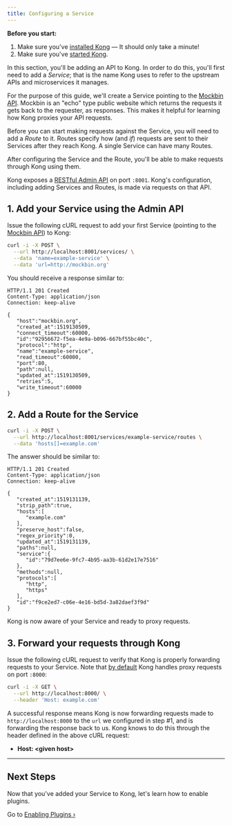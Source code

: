 ```yaml
---
title: Configuring a Service
---
```


<div class="alert alert-warning">
  <strong>Before you start:</strong>
  <ol>
    <li>Make sure you've <a href="https://konghq.com/install/#kong-community">installed Kong</a> &mdash; It should only take a minute!</li>
    <li>Make sure you've <a href="/gateway-oss/{{page.kong_version}}/getting-started/quickstart">started Kong</a>.</li>
  </ol>
</div>

In this section, you'll be adding an API to Kong. In order to do this, you'll
first need to add a _Service_; that is the name Kong uses to refer to the upstream APIs and microservices
it manages.

For the purpose of this guide, we'll create a Service pointing to the [Mockbin API][mockbin]. Mockbin is
an "echo" type public website which returns the requests it gets back to the requester, as responses. This
makes it helpful for learning how Kong proxies your API requests.

Before you can start making requests against the Service, you will need to add a _Route_ to it.
Routes specify how (and _if_) requests are sent to their Services after they reach Kong. A single
Service can have many Routes.

After configuring the Service and the Route, you'll be able to make requests through Kong using them.

Kong exposes a [RESTful Admin API][API] on port `:8001`. Kong's configuration, including adding Services and
Routes, is made via requests on that API.

## 1. Add your Service using the Admin API

Issue the following cURL request to add your first Service (pointing to the [Mockbin API][mockbin])
to Kong:

```bash
curl -i -X POST \
  --url http://localhost:8001/services/ \
  --data 'name=example-service' \
  --data 'url=http://mockbin.org'
```

You should receive a response similar to:

```http
HTTP/1.1 201 Created
Content-Type: application/json
Connection: keep-alive

{
   "host":"mockbin.org",
   "created_at":1519130509,
   "connect_timeout":60000,
   "id":"92956672-f5ea-4e9a-b096-667bf55bc40c",
   "protocol":"http",
   "name":"example-service",
   "read_timeout":60000,
   "port":80,
   "path":null,
   "updated_at":1519130509,
   "retries":5,
   "write_timeout":60000
}
```


## 2. Add a Route for the Service

```bash
curl -i -X POST \
  --url http://localhost:8001/services/example-service/routes \
  --data 'hosts[]=example.com'
```

The answer should be similar to:

```http
HTTP/1.1 201 Created
Content-Type: application/json
Connection: keep-alive

{
   "created_at":1519131139,
   "strip_path":true,
   "hosts":[
      "example.com"
   ],
   "preserve_host":false,
   "regex_priority":0,
   "updated_at":1519131139,
   "paths":null,
   "service":{
      "id":"79d7ee6e-9fc7-4b95-aa3b-61d2e17e7516"
   },
   "methods":null,
   "protocols":[
      "http",
      "https"
   ],
   "id":"f9ce2ed7-c06e-4e16-bd5d-3a82daef3f9d"
}
```

Kong is now aware of your Service and ready to proxy requests.

## 3. Forward your requests through Kong

Issue the following cURL request to verify that Kong is properly forwarding
requests to your Service. Note that [by default][proxy-port] Kong handles proxy
requests on port `:8000`:

```bash
curl -i -X GET \
  --url http://localhost:8000/ \
  --header 'Host: example.com'
```

A successful response means Kong is now forwarding requests made to
`http://localhost:8000` to the `url` we configured in step #1,
and is forwarding the response back to us. Kong knows to do this through
the header defined in the above cURL request:

<ul>
  <li><strong>Host: &lt;given host></strong></li>
</ul>

<hr>

## Next Steps

Now that you've added your Service to Kong, let's learn how to enable plugins.

Go to [Enabling Plugins &rsaquo;][enabling-plugins]

[API]: /gateway-oss/{{page.kong_version}}/admin-api
[enabling-plugins]: /gateway-oss/{{page.kong_version}}/getting-started/enabling-plugins
[proxy-port]: /gateway-oss/{{page.kong_version}}/configuration/#nginx-section
[mockbin]: https://mockbin.com/

